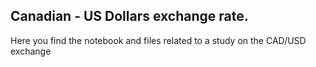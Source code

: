 ## Canadian - US Dollars exchange rate.
Here you find the notebook and files related to a study on the CAD/USD exchange
